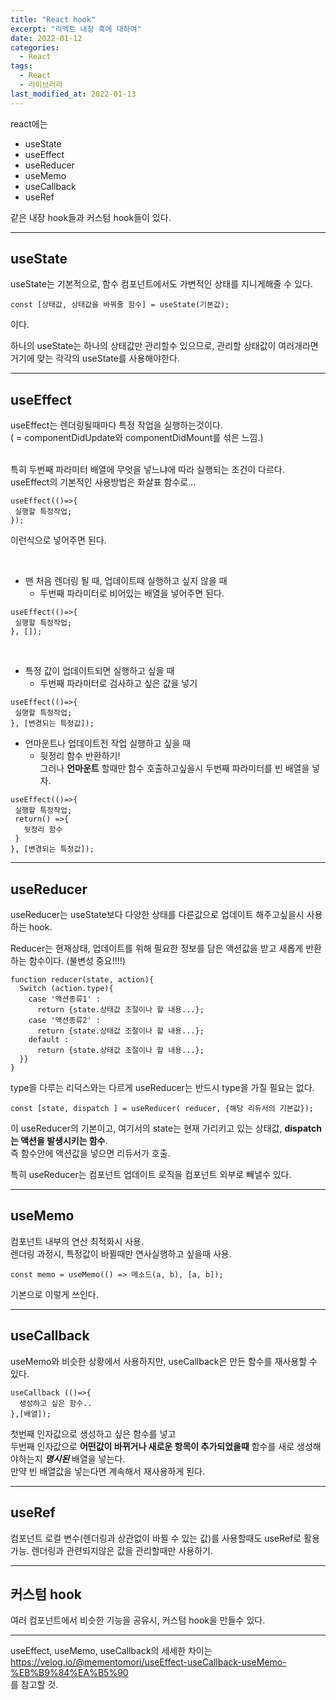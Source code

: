 ```yaml
---
title: "React hook"
excerpt: "리엑트 내장 훅에 대하여"
date: 2022-01-12
categories:
  - React
tags:
  - React
  - 라이브러리
last_modified_at: 2022-01-13
---
```


react에는

- useState
- useEffect
- useReducer
- useMemo
- useCallback
- useRef

같은 내장 hook들과 커스텀 hook들이 있다.

---

## useState

useState는 기본적으로, 함수 컴포넌트에서도 가변적인 상태를 지니게해줄 수 있다.

```
const [상태값, 상태값을 바꿔줄 함수] = useState(기본값);
```

이다.

하나의 useState는 하나의 상태값만 관리할수 있으므로, 관리할 상태값이 여러개라면 거기에 맞는 각각의 useState를 사용해야한다.

---

## useEffect

useEffect는 렌더링될때마다 특정 작업을 실행하는것이다.  
( = componentDidUpdate와 componentDidMount를 섞은 느낌.)  
<br>

특히 두번째 파라미터 배열에 무엇을 넣느냐에 따라 실행되는 조건이 다르다.  
useEffect의 기본적인 사용방법은 화살표 함수로...

```
useEffect(()=>{
 실행할 특정작업;
});
```

이런식으로 넣어주면 된다.

<br>

- 맨 처음 렌더링 될 때, 업데이트때 실행하고 싶지 않을 때
  - 두번째 파라미터로 비어있는 배열을 넣어주면 된다.

```
useEffect(()=>{
 실행할 특정작업;
}, []);
```

<br>

- 특정 값이 업데이트되면 실행하고 싶을 때
  - 두번째 파라미터로 검사하고 싶은 값을 넣기

```
useEffect(()=>{
 실행할 특정작업;
}, [변경되는 특정값]);
```

- 언마운트나 업데이트전 작업 실행하고 싶을 때
  - 뒷정리 함수 반환하기!  
    그러나 **언마운트** 할때만 함수 호출하고싶을시 두번째 파라미터를 빈 배열을 넣자.

```
useEffect(()=>{
 실행할 특정작업;
 return() =>{
   뒷정리 함수
 }
}, [변경되는 특정값]);
```

---

## useReducer

useReducer는 useState보다 다양한 상태를 다른값으로 업데이트 해주고싶을시 사용하는 hook.

Reducer는 현재상태, 업데이트를 위해 필요한 정보를 담은 액션값을 받고 새롭게 반환하는 함수이다. (불변성 중요!!!!)
<br>

```
function reducer(state, action){
  Switch (action.type){
    case '액션종류1' :
      return {state.상태값 조절이나 할 내용...};
    case '액션종류2' :
      return {state.상태값 조절이나 할 내용...};
    default :
      return {state.상태값 조절이나 할 내용...};
  }}
}
```

type을 다루는 리덕스와는 다르게 useReducer는 반드시 type을 가질 필요는 없다.

```
const [state, dispatch ] = useReducer( reducer, {해당 리듀서의 기본값});
```

이 useReducer의 기본이고, 여기서의 state는 현재 가리키고 있는 상태값, **dispatch는 액션을 발생시키는 함수**.  
즉 함수안에 액션값을 넣으면 리듀서가 호출.

특히 useReducer는 컴포넌트 업데이트 로직을 컴포넌트 외부로 빼낼수 있다.

---

## useMemo

컴포넌트 내부의 연산 최적화시 사용.  
렌더링 과정시, 특정값이 바뀔때만 연사실행하고 싶을때 사용.

```
const memo = useMemo(() => 메소드(a, b), [a, b]);
```

기본으로 이렇게 쓰인다.

---

## useCallback

useMemo와 비슷한 상황에서 사용하지만, useCallback은 만든 함수를 재사용할 수 있다.

```
useCallback (()=>{
  생성하고 싶은 함수..
},[배열]);
```

첫번째 인자값으로 생성하고 싶은 함수를 넣고  
두번째 인자값으로 **어떤값이 바뀌거나 새로운 항목이 추가되었을때** 함수를 새로 생성해야하는지 **_명시된_** 배열을 넣는다.  
만약 빈 배열값을 넣는다면 계속해서 재사용하게 된다.

---

## useRef

컴포넌트 로컬 변수(렌더링과 상관없이 바뀔 수 있는 값)를 사용할때도 useRef로 활용 가능.
렌더링과 관련되지않은 값을 관리할때만 사용하기.

---

## 커스텀 hook

여러 컴포넌트에서 비슷한 기능을 공유시, 커스텀 hook을 만들수 있다.

---

useEffect, useMemo, useCallback의 세세한 차이는
https://velog.io/@mementomori/useEffect-useCallback-useMemo-%EB%B9%84%EA%B5%90  
를 참고할 것.
